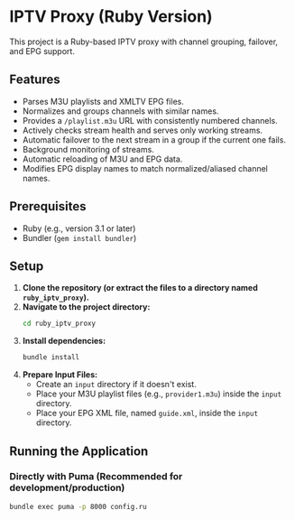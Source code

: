 # IPTV Proxy (Ruby Version)

This project is a Ruby-based IPTV proxy with channel grouping, failover, and EPG support.

## Features

- Parses M3U playlists and XMLTV EPG files.
- Normalizes and groups channels with similar names.
- Provides a `/playlist.m3u` URL with consistently numbered channels.
- Actively checks stream health and serves only working streams.
- Automatic failover to the next stream in a group if the current one fails.
- Background monitoring of streams.
- Automatic reloading of M3U and EPG data.
- Modifies EPG display names to match normalized/aliased channel names.

## Prerequisites

- Ruby (e.g., version 3.1 or later)
- Bundler (`gem install bundler`)

## Setup

1.  **Clone the repository (or extract the files to a directory named `ruby_iptv_proxy`).**
2.  **Navigate to the project directory:**
    ```bash
    cd ruby_iptv_proxy
    ```
3.  **Install dependencies:**
    ```bash
    bundle install
    ```
4.  **Prepare Input Files:**
    - Create an `input` directory if it doesn't exist.
    - Place your M3U playlist files (e.g., `provider1.m3u`) inside the `input` directory.
    - Place your EPG XML file, named `guide.xml`, inside the `input` directory.

## Running the Application

### Directly with Puma (Recommended for development/production)

```bash
bundle exec puma -p 8000 config.ru
```